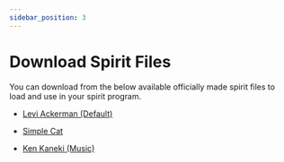 ```yaml
---
sidebar_position: 3
---
```


# Download Spirit Files

You can download from the below available officially made spirit files to load
and use in your spirit program.

* [Levi Ackerman (Default)](https://github.com/antony-jr/spirit-files/releases/download/continuous/levi_ackerman.spirit)

* [Simple Cat](https://github.com/antony-jr/spirit-files/releases/download/continuous/simple_cat.spirit)

* [Ken Kaneki (Music)](https://drive.google.com/uc?export=download&id=1ZkXu4h5CjxTLCvnrhSyExE8PGb6druvI&confirm=t)

